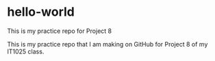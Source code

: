 # hello-world
This is my practice repo for Project 8

This is my practice repo that I am making on GitHub for Project 8 of my IT1025 class.
